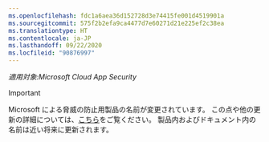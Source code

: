 ```yaml
---
ms.openlocfilehash: fdc1a6aea36d152728d3e74415fe001d4519901a
ms.sourcegitcommit: 575f2b2efa9ca4477d7e60271d21e225ef2c38ea
ms.translationtype: HT
ms.contentlocale: ja-JP
ms.lasthandoff: 09/22/2020
ms.locfileid: "90876997"
---
```

*適用対象:Microsoft Cloud App Security*

> [!IMPORTANT]
>
> Microsoft による脅威の防止用製品の名前が変更されています。 この点や他の更新の詳細については、[こちら](https://www.microsoft.com/security/blog/?p=91813)をご覧ください。 製品内およびドキュメント内の名前は近い将来に更新されます。